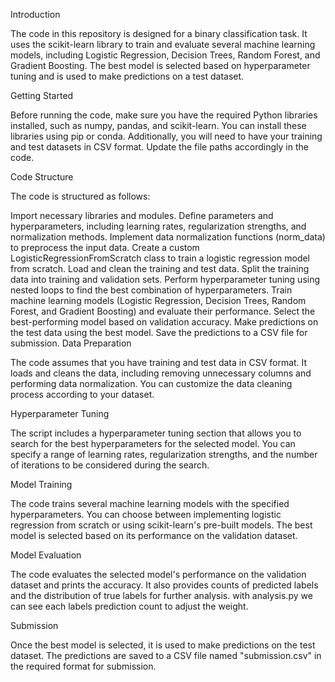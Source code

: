 Introduction

The code in this repository is designed for a binary classification task. It uses the scikit-learn library to train and evaluate several machine learning models, including Logistic Regression, Decision Trees, Random Forest, and Gradient Boosting. The best model is selected based on hyperparameter tuning and is used to make predictions on a test dataset.

Getting Started

Before running the code, make sure you have the required Python libraries installed, such as numpy, pandas, and scikit-learn. You can install these libraries using pip or conda. Additionally, you will need to have your training and test datasets in CSV format. Update the file paths accordingly in the code.

Code Structure

The code is structured as follows:

Import necessary libraries and modules.
Define parameters and hyperparameters, including learning rates, regularization strengths, and normalization methods.
Implement data normalization functions (norm_data) to preprocess the input data.
Create a custom LogisticRegressionFromScratch class to train a logistic regression model from scratch.
Load and clean the training and test data.
Split the training data into training and validation sets.
Perform hyperparameter tuning using nested loops to find the best combination of hyperparameters.
Train machine learning models (Logistic Regression, Decision Trees, Random Forest, and Gradient Boosting) and evaluate their performance.
Select the best-performing model based on validation accuracy.
Make predictions on the test data using the best model.
Save the predictions to a CSV file for submission.
Data Preparation

The code assumes that you have training and test data in CSV format. It loads and cleans the data, including removing unnecessary columns and performing data normalization. You can customize the data cleaning process according to your dataset.

Hyperparameter Tuning

The script includes a hyperparameter tuning section that allows you to search for the best hyperparameters for the selected model. You can specify a range of learning rates, regularization strengths, and the number of iterations to be considered during the search.

Model Training

The code trains several machine learning models with the specified hyperparameters. You can choose between implementing logistic regression from scratch or using scikit-learn's pre-built models. The best model is selected based on its performance on the validation dataset.

Model Evaluation

The code evaluates the selected model's performance on the validation dataset and prints the accuracy. It also provides counts of predicted labels and the distribution of true labels for further analysis.
with analysis.py we can see each labels prediction count to adjust the weight.

Submission

Once the best model is selected, it is used to make predictions on the test dataset. The predictions are saved to a CSV file named "submission.csv" in the required format for submission.

